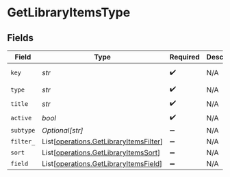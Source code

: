 # GetLibraryItemsType


## Fields

| Field                                                                                      | Type                                                                                       | Required                                                                                   | Description                                                                                | Example                                                                                    |
| ------------------------------------------------------------------------------------------ | ------------------------------------------------------------------------------------------ | ------------------------------------------------------------------------------------------ | ------------------------------------------------------------------------------------------ | ------------------------------------------------------------------------------------------ |
| `key`                                                                                      | *str*                                                                                      | :heavy_check_mark:                                                                         | N/A                                                                                        | /library/sections/2/all?type=2                                                             |
| `type`                                                                                     | *str*                                                                                      | :heavy_check_mark:                                                                         | N/A                                                                                        | filter                                                                                     |
| `title`                                                                                    | *str*                                                                                      | :heavy_check_mark:                                                                         | N/A                                                                                        | TV Shows                                                                                   |
| `active`                                                                                   | *bool*                                                                                     | :heavy_check_mark:                                                                         | N/A                                                                                        | false                                                                                      |
| `subtype`                                                                                  | *Optional[str]*                                                                            | :heavy_minus_sign:                                                                         | N/A                                                                                        | clip                                                                                       |
| `filter_`                                                                                  | List[[operations.GetLibraryItemsFilter](../../models/operations/getlibraryitemsfilter.md)] | :heavy_minus_sign:                                                                         | N/A                                                                                        |                                                                                            |
| `sort`                                                                                     | List[[operations.GetLibraryItemsSort](../../models/operations/getlibraryitemssort.md)]     | :heavy_minus_sign:                                                                         | N/A                                                                                        |                                                                                            |
| `field`                                                                                    | List[[operations.GetLibraryItemsField](../../models/operations/getlibraryitemsfield.md)]   | :heavy_minus_sign:                                                                         | N/A                                                                                        |                                                                                            |